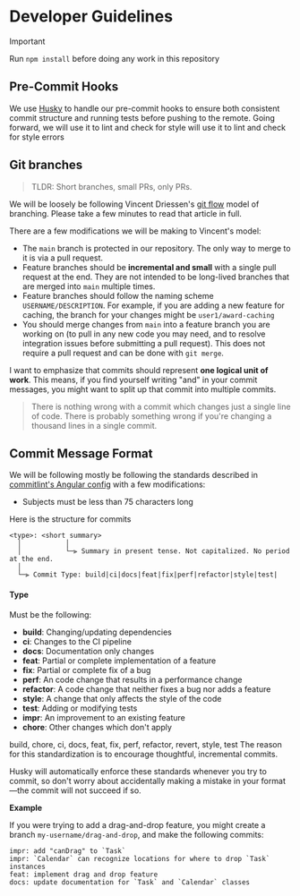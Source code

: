 # Developer Guidelines

> [!IMPORTANT]
> Run `npm install` before doing any work in this repository

## Pre-Commit Hooks

We use [Husky](https://typicode.github.io/husky/) to handle our pre-commit
hooks to ensure both consistent commit structure and running tests before
pushing to the remote. Going forward, we will use it to lint and check for
style will use it to lint and check for style errors

## Git branches

> TLDR: Short branches, small PRs, only PRs.

We will be loosely be following Vincent Driessen's
[git flow](https://nvie.com/posts/a-successful-git-branching-model/)
model of branching. Please take a few minutes to read that article in full.

There are a few modifications we will be making to Vincent's model:

- The `main` branch is protected in our repository. The only way to merge to
  it is via a pull request.
- Feature branches should be **incremental and small** with a single pull
  request at the end. They are not intended to be long-lived branches that are
  merged into `main` multiple times.
- Feature branches should follow the naming scheme `USERNAME/DESCRIPTION`.
  For example, if you are adding a new feature for caching, the branch for your
  changes might be `user1/award-caching`
- You should merge changes from `main` into a feature branch you are working
  on (to pull in any new code you may need, and to resolve integration issues
  before submitting a pull request). This does not require a pull request and
  can be done with `git merge`.

I want to emphasize that commits should represent **one logical unit of work**.
This means, if you find yourself writing "and" in your commit messages, you
might want to split up that commit into multiple commits.

> There is nothing wrong with a commit which changes just a single line of code.
> There is probably something wrong if you're changing a thousand lines in a
> single commit.

## Commit Message Format

We will be following mostly be following the standards described in
[commitlint's Angular config](https://github.com/conventional-changelog/commitlint/blob/main/%40commitlint/config-angular/README.md)
with a few modifications:

- Subjects must be less than 75 characters long

Here is the structure for commits

```
<type>: <short summary>
  │           │
  │           └─⫸ Summary in present tense. Not capitalized. No period at the end.
  │
  └─⫸ Commit Type: build|ci|docs|feat|fix|perf|refactor|style|test|
```

#### Type

Must be the following:

- **build**: Changing/updating dependencies
- **ci**: Changes to the CI pipeline
- **docs**: Documentation only changes
- **feat**: Partial or complete implementation of a feature
- **fix**: Partial or complete fix of a bug
- **perf**: An code change that results in a performance change
- **refactor**: A code change that neither fixes a bug nor adds a feature
- **style**: A change that only affects the style of the code
- **test**: Adding or modifying tests
- **impr**: An improvement to an existing feature
- **chore**: Other changes which don't apply

build, chore, ci, docs, feat, fix, perf, refactor, revert, style, test
The reason for this standardization is to encourage thoughtful, incremental commits.

Husky will automatically enforce these standards whenever you try to commit, so
don't worry about accidentally making a mistake in your format—the commit will
not succeed if so.

**Example**

If you were trying to add a drag-and-drop feature, you might create a branch
`my-username/drag-and-drop`, and make the following commits:

```
impr: add "canDrag" to `Task`
impr: `Calendar` can recognize locations for where to drop `Task` instances
feat: implement drag and drop feature
docs: update documentation for `Task` and `Calendar` classes
```
